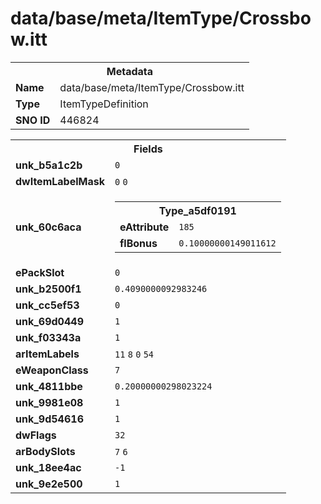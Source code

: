 <h1>data/base/meta/ItemType/Crossbow.itt</h1><table><tr><th colspan="100%">Metadata</th></tr><tr><td><b>Name</b></td><td>data/base/meta/ItemType/Crossbow.itt</td></tr><tr><td><b>Type</b></td><td>ItemTypeDefinition</td></tr><tr><td><b>SNO ID</b></td><td>446824</td></tr></table>

<table><tr><th colspan="100%">Fields</th></tr><tr><td><b>unk_b5a1c2b</b></td><td><code>0</code></td></tr><tr><td><b>dwItemLabelMask</b></td><td><code>0</code>
<code>0</code>
</td></tr><tr><td><b>unk_60c6aca</b></td><td><table><tr><th colspan="100%">Type_a5df0191</th></tr><tr><td><b>eAttribute</b></td><td><code>185</code></td></tr><tr><td><b>flBonus</b></td><td><code>0.10000000149011612</code></td></tr></table>


</td></tr><tr><td><b>ePackSlot</b></td><td><code>0</code></td></tr><tr><td><b>unk_b2500f1</b></td><td><code>0.4090000092983246</code></td></tr><tr><td><b>unk_cc5ef53</b></td><td><code>0</code></td></tr><tr><td><b>unk_69d0449</b></td><td><code>1</code></td></tr><tr><td><b>unk_f03343a</b></td><td><code>1</code></td></tr><tr><td><b>arItemLabels</b></td><td><code>11</code>
<code>8</code>
<code>0</code>
<code>54</code>
</td></tr><tr><td><b>eWeaponClass</b></td><td><code>7</code></td></tr><tr><td><b>unk_4811bbe</b></td><td><code>0.20000000298023224</code></td></tr><tr><td><b>unk_9981e08</b></td><td><code>1</code></td></tr><tr><td><b>unk_9d54616</b></td><td><code>1</code></td></tr><tr><td><b>dwFlags</b></td><td><code>32</code></td></tr><tr><td><b>arBodySlots</b></td><td><code>7</code>
<code>6</code>
</td></tr><tr><td><b>unk_18ee4ac</b></td><td><code>-1</code></td></tr><tr><td><b>unk_9e2e500</b></td><td><code>1</code></td></tr></table>

